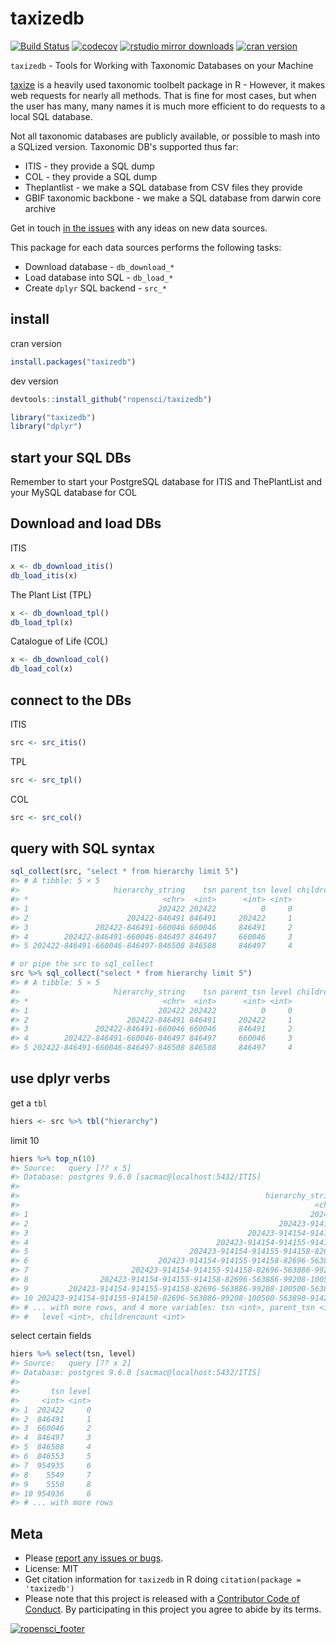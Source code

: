 taxizedb
========



[![Build Status](https://travis-ci.org/ropensci/taxizedb.svg?branch=master)](https://travis-ci.org/ropensci/taxizedb)
[![codecov](https://codecov.io/gh/ropensci/taxizedb/branch/master/graph/badge.svg)](https://codecov.io/gh/ropensci/taxizedb)
[![rstudio mirror downloads](http://cranlogs.r-pkg.org/badges/taxizedb)](https://github.com/metacran/cranlogs.app)
[![cran version](https://www.r-pkg.org/badges/version/taxizedb)](https://cran.r-project.org/package=taxizedb)

`taxizedb` - Tools for Working with Taxonomic Databases on your Machine

[taxize](https://github.com/ropensci/taxize) is a heavily used taxonomic toolbelt
package in R - However, it makes web requests for nearly all methods. That is fine
for most cases, but when the user has many, many names it is much more efficient
to do requests to a local SQL database.

Not all taxonomic databases are publicly available, or possible to mash into a SQLized
version. Taxonomic DB's supported thus far:

* ITIS - they provide a SQL dump
* COL - they provide a SQL dump
* Theplantlist - we make a SQL database from CSV files they provide
* GBIF taxonomic backbone - we make a SQL database from darwin core archive

Get in touch [in the issues](https://github.com/ropensci/taxizedb/issues) with
any ideas on new data sources.

This package for each data sources performs the following tasks:

* Download database - `db_download_*`
* Load database into SQL - `db_load_*`
* Create `dplyr` SQL backend - `src_*`

## install

cran version


```r
install.packages("taxizedb")
```

dev version


```r
devtools::install_github("ropensci/taxizedb")
```


```r
library("taxizedb")
library("dplyr")
```

## start your SQL DBs

Remember to start your PostgreSQL database for ITIS and ThePlantList and your MySQL database for COL

## Download and load DBs

ITIS


```r
x <- db_download_itis()
db_load_itis(x)
```

The Plant List (TPL)


```r
x <- db_download_tpl()
db_load_tpl(x)
```

Catalogue of Life (COL)


```r
x <- db_download_col()
db_load_col(x)
```

## connect to the DBs

ITIS


```r
src <- src_itis()
```

TPL


```r
src <- src_tpl()
```

COL


```r
src <- src_col()
```

## query with SQL syntax


```r
sql_collect(src, "select * from hierarchy limit 5")
#> # A tibble: 5 × 5
#>                     hierarchy_string    tsn parent_tsn level childrencount
#> *                              <chr>  <int>      <int> <int>         <int>
#> 1                             202422 202422          0     0        145330
#> 2                      202422-846491 846491     202422     1          2666
#> 3               202422-846491-660046 660046     846491     2          2654
#> 4        202422-846491-660046-846497 846497     660046     3             7
#> 5 202422-846491-660046-846497-846508 846508     846497     4             6
```


```r
# or pipe the src to sql_collect
src %>% sql_collect("select * from hierarchy limit 5")
#> # A tibble: 5 × 5
#>                     hierarchy_string    tsn parent_tsn level childrencount
#> *                              <chr>  <int>      <int> <int>         <int>
#> 1                             202422 202422          0     0        145330
#> 2                      202422-846491 846491     202422     1          2666
#> 3               202422-846491-660046 660046     846491     2          2654
#> 4        202422-846491-660046-846497 846497     660046     3             7
#> 5 202422-846491-660046-846497-846508 846508     846497     4             6
```

## use dplyr verbs

get a `tbl`


```r
hiers <- src %>% tbl("hierarchy")
```

limit 10


```r
hiers %>% top_n(10)
#> Source:   query [?? x 5]
#> Database: postgres 9.6.0 [sacmac@localhost:5432/ITIS]
#>
#>                                                       hierarchy_string
#>                                                                  <chr>
#> 1                                                               202423
#> 2                                                        202423-914154
#> 3                                                 202423-914154-914155
#> 4                                          202423-914154-914155-914158
#> 5                                    202423-914154-914155-914158-82696
#> 6                             202423-914154-914155-914158-82696-563886
#> 7                       202423-914154-914155-914158-82696-563886-99208
#> 8                202423-914154-914155-914158-82696-563886-99208-100500
#> 9         202423-914154-914155-914158-82696-563886-99208-100500-563890
#> 10 202423-914154-914155-914158-82696-563886-99208-100500-563890-914213
#> # ... with more rows, and 4 more variables: tsn <int>, parent_tsn <int>,
#> #   level <int>, childrencount <int>
```

select certain fields


```r
hiers %>% select(tsn, level)
#> Source:   query [?? x 2]
#> Database: postgres 9.6.0 [sacmac@localhost:5432/ITIS]
#>
#>       tsn level
#>     <int> <int>
#> 1  202422     0
#> 2  846491     1
#> 3  660046     2
#> 4  846497     3
#> 5  846508     4
#> 6  846553     5
#> 7  954935     6
#> 8    5549     7
#> 9    5550     8
#> 10 954936     6
#> # ... with more rows
```

## Meta

* Please [report any issues or bugs](https://github.com/ropensci/taxizedb/issues).
* License: MIT
* Get citation information for `taxizedb` in R doing `citation(package = 'taxizedb')`
* Please note that this project is released with a [Contributor Code of Conduct](CONDUCT.md). By participating in this project you agree to abide by its terms.

[![ropensci_footer](https://ropensci.org/public_images/github_footer.png)](https://ropensci.org)
